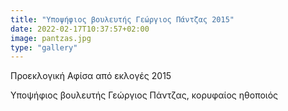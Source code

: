 ```yaml
---
title: "Υποψήφιος βουλευτής Γεώργιος Πάντζας 2015"
date: 2022-02-17T10:37:57+02:00
image: pantzas.jpg
type: "gallery"
---
```


Προεκλογική Αφίσα από εκλογές 2015

Υποψήφιος βουλευτής Γεώργιος Πάντζας, κορυφαίος ηθοποιός
